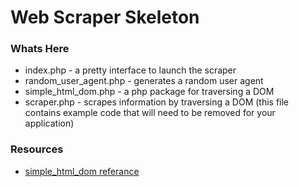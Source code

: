 # Web Scraper Skeleton


### Whats Here
 * index.php - a pretty interface to launch the scraper
 * random_user_agent.php - generates a random user agent
 * simple_html_dom.php - a php package for traversing a DOM
 * scraper.php - scrapes information by traversing a DOM (this file contains example code that will need to be removed for your application)

### Resources
* [simple_html_dom referance](http://simplehtmldom.sourceforge.net/manual.htm) 


